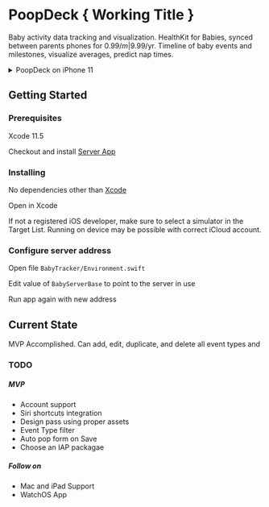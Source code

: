 # PoopDeck { Working Title }

Baby activity data tracking and visualization. HealthKit for Babies, synced between parents phones for $0.99/m|$9.99/yr. Timeline of baby events and milestones, visualize averages, predict nap times. 

<details>
<summary>PoopDeck on iPhone 11</summary>

![iPhone 11 Screenshot](iPhone11Screenshot.png)

</details>

## Getting Started

### Prerequisites

Xcode 11.5

Checkout and install [Server App](https://github.com/calvinchestnut/BabyServer)

### Installing

No dependencies other than [Xcode](https://apps.apple.com/us/app/xcode/id497799835?mt=12)

Open in Xcode

If not a registered iOS developer, make sure to select a simulator in the Target List. Running on device may be possible with correct iCloud account.

### Configure server address

Open file `BabyTracker/Environment.swift`

Edit value of `BabyServerBase` to point to the server in use

Run app again with new address

## Current State

MVP Accomplished. Can add, edit, duplicate, and delete all event types and  

### TODO

##### MVP

- Account support
- Siri shortcuts integration
- Design pass using proper assets
- Event Type filter 
- Auto pop form on Save
- Choose an IAP packagae

##### Follow on

- Mac and iPad Support 
- WatchOS App
